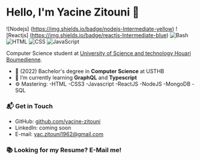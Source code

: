 # Hello, I'm Yacine Zitouni 👋

![Nodejs] (https://img.shields.io/badge/nodejs-Intermediate-yellow)
![Reactjs] (https://img.shields.io/badge/reactjs-Intermediate-blue)
![Bash](https://img.shields.io/badge/Bash-Intermediate-black)
![HTML](https://img.shields.io/badge/HTML-Expert-orange)
![CSS](https://img.shields.io/badge/CSS-Expert-blue)
![JavaScript](https://img.shields.io/badge/JavaScript-Expert-yellow)

Computer Science student at [University of Science and technology Houari Boumedienne](https://www.usthb.dz/en). 

- 🔭 (2022) Bachelor's degree in **Computer Science** at USTHB 
- 🌱 I’m currently learning **GraphQL** and **Typescript**
- ⚙️ Mastering:  -HTML
                 -CSS3
                 -Javascript
                 -ReactJS
                 -NodeJS
                 -MongoDB
                 -SQL
                 
                 

### 📬 Get in Touch

- GitHub: [github.com/yacine-zitouni][github]
- LinkedIn: coming soon
- E-mail: yac.zitouni1962@gmail.com

### 📚 Looking for my Resume? E-Mail me!


[github]: https://github.com/yacine-zitouni
